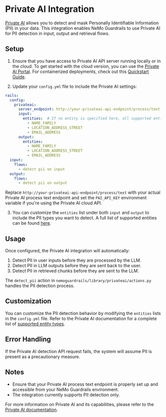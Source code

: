 # Private AI Integration

[Private AI](https://docs.private-ai.com/?utm_medium=github&utm_campaign=nemo-guardrails) allows you to detect and mask Personally Identifiable Information (PII) in your data. This integration enables NeMo Guardrails to use Private AI for PII detection in input, output and retrieval flows.

## Setup

1. Ensure that you have access to Private AI API server running locally or in the cloud. To get started with the cloud version, you can use the [Private AI Portal](https://portal.private-ai.com/?utm_medium=github&utm_campaign=nemo-guardrails). For containerized deployments, check out this [Quickstart Guide](https://docs.private-ai.com/quickstart/?utm_medium=github&utm_campaign=nemo-guardrails).

2. Update your `config.yml` file to include the Private AI settings:

```yaml
rails:
  config:
    privateai:
      server_endpoint: http://your-privateai-api-endpoint/process/text  # Replace this with your Private AI process text endpoint
      input:
        entities:  # If no entity is specified here, all supported entities will be detected by default.
          - NAME_FAMILY
          - LOCATION_ADDRESS_STREET
          - EMAIL_ADDRESS
      output:
        entities:
          - NAME_FAMILY
          - LOCATION_ADDRESS_STREET
          - EMAIL_ADDRESS
  input:
    flows:
      - detect pii on input
  output:
    flows:
      - detect pii on output
```

Replace `http://your-privateai-api-endpoint/process/text` with your actual Private AI process text endpoint and set the `PAI_API_KEY` environment variable if you're using the Private AI cloud API.

3. You can customize the `entities` list under both `input` and `output` to include the PII types you want to detect. A full list of supported entities can be found [here](https://docs.private-ai.com/entities/?utm_medium=github&utm_campaign=nemo-guardrails).

## Usage

Once configured, the Private AI integration will automatically:

1. Detect PII in user inputs before they are processed by the LLM.
2. Detect PII in LLM outputs before they are sent back to the user.
3. Detect PII in retrieved chunks before they are sent to the LLM.

The `detect_pii` action in `nemoguardrails/library/privateai/actions.py` handles the PII detection process.

## Customization

You can customize the PII detection behavior by modifying the `entities` lists in the `config.yml` file. Refer to the Private AI documentation for a complete list of [supported entity types](https://docs.private-ai.com/entities/?utm_medium=github&utm_campaign=nemo-guardrails).

## Error Handling

If the Private AI detection API request fails, the system will assume PII is present as a precautionary measure.

## Notes

- Ensure that your Private AI process text endpoint is properly set up and accessible from your NeMo Guardrails environment.
- The integration currently supports PII detection only.

For more information on Private AI and its capabilities, please refer to the [Private AI documentation](https://docs.private-ai.com/?utm_medium=github&utm_campaign=nemo-guardrails).
